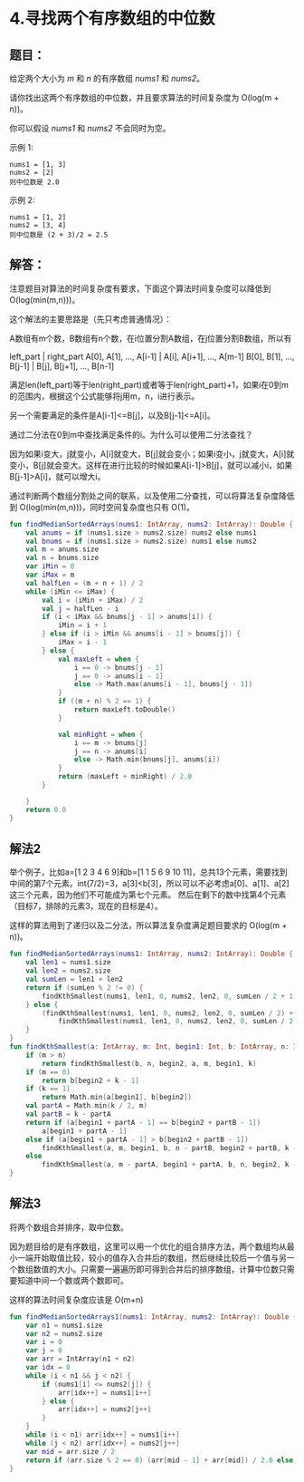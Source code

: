 # 4.寻找两个有序数组的中位数

## 题目：

给定两个大小为 *m* 和 *n* 的有序数组 *nums1* 和 *nums2*。

请你找出这两个有序数组的中位数，并且要求算法的时间复杂度为 O(log(m + n))。

你可以假设 *nums1* 和 *nums2* 不会同时为空。

示例 1:

	nums1 = [1, 3]
	nums2 = [2]
	则中位数是 2.0

示例 2:

	nums1 = [1, 2]
	nums2 = [3, 4]
	则中位数是 (2 + 3)/2 = 2.5

## 解答：

注意题目对算法的时间复杂度有要求，下面这个算法时间复杂度可以降低到 O(log(min(m,n)))。

这个解法的主要思路是（先只考虑普通情况）：

A数组有m个数，B数组有n个数，在i位置分割A数组，在j位置分割B数组，所以有

left_part          		 |  right_part
A[0], A[1], ..., A[i-1]  |  A[i], A[i+1], ..., A[m-1]
B[0], B[1], ..., B[j-1]  |  B[j], B[j+1], ..., B[n-1]

满足len(left_part)等于len(right_part)或者等于len(right_part)+1，如果i在0到m的范围内，根据这个公式能够将j用m，n，i进行表示。

另一个需要满足的条件是A[i-1]<=B[j]，以及B[j-1]<=A[i]。

通过二分法在0到m中查找满足条件的i。为什么可以使用二分法查找？

因为如果i变大，j就变小，A[i]就变大，B[j]就会变小；如果i变小，j就变大，A[i]就变小，B[j]就会变大。这样在进行比较的时候如果A[i-1]>B[j]，就可以减小i，如果B[j-1]>A[i]，就可以增大i。

通过判断两个数组分割处之间的联系，以及使用二分查找，可以将算法复杂度降低到 O(log(min(m,n)))，同时空间复杂度也只有 O(1)。

```kotlin
fun findMedianSortedArrays(nums1: IntArray, nums2: IntArray): Double {
	val anums = if (nums1.size > nums2.size) nums2 else nums1
	val bnums = if (nums1.size > nums2.size) nums1 else nums2
	val m = anums.size
	val n = bnums.size
	var iMin = 0
	var iMax = m
	val halfLen = (m + n + 1) / 2
	while (iMin <= iMax) {
		val i = (iMin + iMax) / 2
		val j = halfLen - i
		if (i < iMax && bnums[j - 1] > anums[i]) {
			iMin = i + 1
		} else if (i > iMin && anums[i - 1] > bnums[j]) {
			iMax = i - 1
		} else {
			val maxLeft = when {
				i == 0 -> bnums[j - 1]
				j == 0 -> anums[i - 1]
				else -> Math.max(anums[i - 1], bnums[j - 1])
			}
			if ((m + n) % 2 == 1) {
				return maxLeft.toDouble()
			}

			val minRight = when {
				i == m -> bnums[j]
				j == n -> anums[i]
				else -> Math.min(bnums[j], anums[i])
			}
			return (maxLeft + minRight) / 2.0
		}

	}
	return 0.0
}
```

## 解法2

举个例子，比如a=[1 2 3 4 6 9]和b=[1 1 5 6 9 10 11]，总共13个元素，需要找到中间的第7个元素。int(7/2)=3，a[3]<b[3]，所以可以不必考虑a[0]、a[1]、a[2]这三个元素，因为他们不可能成为第七个元素。 然后在剩下的数中找第4个元素（目标7，排除的元素3，现在的目标是4）。

这样的算法用到了递归以及二分法，所以算法复杂度满足题目要求的 O(log(m + n))。

```kotlin
fun findMedianSortedArrays(nums1: IntArray, nums2: IntArray): Double {
	val len1 = nums1.size
	val len2 = nums2.size
	val sumLen = len1 + len2
	return if (sumLen % 2 != 0) {
		findKthSmallest(nums1, len1, 0, nums2, len2, 0, sumLen / 2 + 1).toDouble()
	} else {
		(findKthSmallest(nums1, len1, 0, nums2, len2, 0, sumLen / 2) +
			findKthSmallest(nums1, len1, 0, nums2, len2, 0, sumLen / 2 + 1)) / 2.0
	}
}
fun findKthSmallest(a: IntArray, m: Int, begin1: Int, b: IntArray, n: Int, begin2: Int, k: Int): Int {
	if (m > n)
		return findKthSmallest(b, n, begin2, a, m, begin1, k)
	if (m == 0)
		return b[begin2 + k - 1]
	if (k == 1)
		return Math.min(a[begin1], b[begin2])
	val partA = Math.min(k / 2, m)
	val partB = k - partA
	return if (a[begin1 + partA - 1] == b[begin2 + partB - 1])
		a[begin1 + partA - 1]
	else if (a[begin1 + partA - 1] > b[begin2 + partB - 1])
		findKthSmallest(a, m, begin1, b, n - partB, begin2 + partB, k - partB)
	else
		findKthSmallest(a, m - partA, begin1 + partA, b, n, begin2, k - partA)
}
```

## 解法3

将两个数组合并排序，取中位数。

因为题目给的是有序数组，这里可以用一个优化的组合排序方法，两个数组均从最小一端开始取值比较，较小的值存入合并后的数组，然后继续比较后一个值与另一个数组数值的大小。只需要一遍遍历即可得到合并后的排序数组，计算中位数只需要知道中间一个数或两个数即可。

这样的算法时间复杂度应该是 O(m+n)

```kotlin
fun findMedianSortedArrays1(nums1: IntArray, nums2: IntArray): Double {
	var n1 = nums1.size
	var n2 = nums2.size
	var i = 0
	var j = 0
	var arr = IntArray(n1 + n2)
	var idx = 0
	while (i < n1 && j < n2) {
		if (nums1[i] <= nums2[j]) {
			arr[idx++] = nums1[i++]
		} else {
			arr[idx++] = nums2[j++]
		}
	}
	while (i < n1) arr[idx++] = nums1[i++]
	while (j < n2) arr[idx++] = nums2[j++]
	var mid = arr.size / 2
	return if (arr.size % 2 == 0) (arr[mid - 1] + arr[mid]) / 2.0 else arr[mid].toDouble()
}
```

